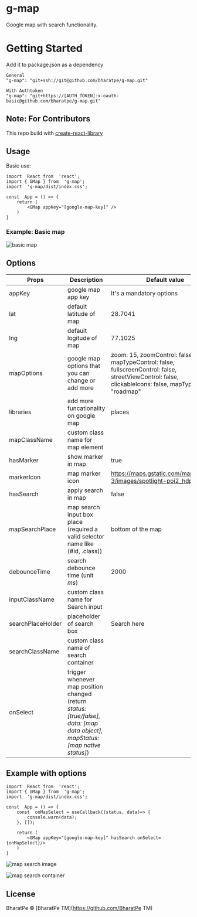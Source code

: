 # g-map
Google map with search functionality.
# Getting Started
Add it to package.json as a dependency

    General
    "g-map": "git+ssh://git@github.com/bharatpe/g-map.git"
    
    With Authtoken
    "g-map": "git+https://[AUTH_TOKEN]:x-oauth-basic@github.com/bharatpe/g-map.git"
## Note: For Contributors
This repo build with [create-react-library](https://github.com/transitive-bullshit/create-react-library)
## Usage
Basic use:

    import  React from  'react';
    import { GMap } from  'g-map';
    import  'g-map/dist/index.css';
    
    const  App = () => {
	    return (
		    <GMap appKey="[google-map-key]" />
	    )
    }
### Example: Basic map
 ![basic map](https://raw.githubusercontent.com/bharatpe/g-map/master/example/images/basic-map.jpg?token=AOWSXMRY6R7QYTRUABNP5BC66D4TC)
## Options
|  Props | Description  | Default value
|--|--|--|
| appKey | google map app key | It's a mandatory options
|lat| default latitude of map | 28.7041
|lng| default logitude of map | 77.1025
|mapOptions| google map options that you can change or add more | zoom:  15, zoomControl:  false, mapTypeControl:  false, fullscreenControl:  false, streetViewControl:  false, clickableIcons:  false, mapTypeId:  "roadmap"
|libraries| add more funcationality on google map | places
|mapClassName| custom class name for map element| 
|hasMarker| show marker in map | true
|markerIcon| map marker icon | https://maps.gstatic.com/mapfiles/api-3/images/spotlight-poi2_hdpi.png
|hasSearch| apply search in map | false
|mapSearchPlace| map search input box place (required a valid selector name like (#id, .class)) | bottom of the map
|debounceTime| search debounce time (unit *ms*) | 2000
|inputClassName| custom class name for Search input | 
|searchPlaceHolder| placeholder of search box | Search here
|searchClassName| custom class name of search container
|onSelect| trigger whenever map position changed (return *status: [true/false], data: [map data object], mapStatus: [map native status]*)| 

## Example with options
    import  React from  'react';
    import { GMap } from  'g-map';
    import  'g-map/dist/index.css';
    
    const  App = () => {
        const  onMapSelect = useCallback((status, data)=> {
            console.warn(data);
        }, []);
        
	    return (
		    <GMap appKey="[google-map-key]" hasSearch onSelect={onMapSelect}/>
	    )
    }
![map search image](https://raw.githubusercontent.com/bharatpe/g-map/master/example/images/map-search2.jpg?token=AOWSXMW35JZIB46KBJUZD3K66DZRI)
  
  ![map search container](https://raw.githubusercontent.com/bharatpe/g-map/master/example/images/map-search1.jpg?token=AOWSXMRR2GFIWJR625KQHFS66DZUK)

## License
BharatPe © [BharatPe TM](https://github.com/BharatPe TM)
